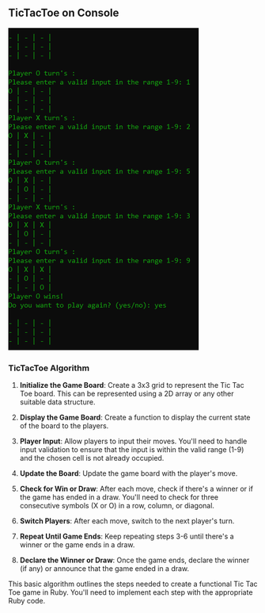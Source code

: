 ## TicTacToe on Console

![](./run-tictactoe.png)

### TicTacToe Algorithm

1. **Initialize the Game Board**: Create a 3x3 grid to represent the Tic Tac Toe board. This can be represented using a 2D array or any other suitable data structure.

2. **Display the Game Board**: Create a function to display the current state of the board to the players.

3. **Player Input**: Allow players to input their moves. You'll need to handle input validation to ensure that the input is within the valid range (1-9) and the chosen cell is not already occupied.

4. **Update the Board**: Update the game board with the player's move.

5. **Check for Win or Draw**: After each move, check if there's a winner or if the game has ended in a draw. You'll need to check for three consecutive symbols (X or O) in a row, column, or diagonal.

6. **Switch Players**: After each move, switch to the next player's turn.

7. **Repeat Until Game Ends**: Keep repeating steps 3-6 until there's a winner or the game ends in a draw.

8. **Declare the Winner or Draw**: Once the game ends, declare the winner (if any) or announce that the game ended in a draw.

This basic algorithm outlines the steps needed to create a functional Tic Tac Toe game in Ruby. You'll need to implement each step with the appropriate Ruby code.
